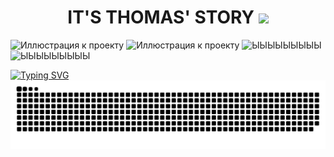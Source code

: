 <h1 align="center">IT'S THOMAS' STORY
<img src="https://github.com/blackcater/blackcater/raw/main/images/Hi.gif" height="32"/></h1>


![Иллюстрация к проекту](https://img.shields.io/github/issues/icnhndl/Thomas-Story)
![Иллюстрация к проекту](https://img.shields.io/github/issues-closed/icnhndl/Thomas-Story)
![ЫЫЫЫЫЫЫЫЫ](https://img.shields.io/github/issues-pr/icnhndl/Thomas-Story)
![ЫЫЫЫЫЫЫЫЫ](https://img.shields.io/github/languages/count/icnhndl/Thomas-Story)

<a href="https://git.io/typing-svg"><img src="https://readme-typing-svg.herokuapp.com?font=Fira+Code&size=12&pause=1000&color=A967F7&width=435&lines=+%D0%98%D0%B3%D1%80%D0%B0+%D0%B1%D1%80%D0%BE%D0%B4%D0%B8%D0%BB%D0%BA%D0%B0+%D1%81+%D0%BA%D1%80%D1%83%D1%82%D1%8B%D0%BC%D0%B8+%D1%81%D1%86%D0%B5%D0%BD%D0%B0%D1%80%D0%B8%D1%8F%D0%BC%D0%B8++%D0%B8+%D1%88%D0%BA%D0%BE%D0%BB%D1%8C%D0%BD%D1%8B%D0%BC%D0%B8+%D0%B7%D0%B0%D0%B4%D0%B0%D1%87%D0%BA%D0%B0%D0%BC%D0%B8" alt="Typing SVG" /></a>
![ede](https://raw.githubusercontent.com/Platane/snk/output/github-contribution-grid-snake.svg)
